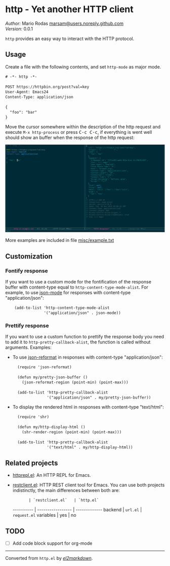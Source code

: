 # http - Yet another HTTP client

*Author:* Mario Rodas <marsam@users.noreply.github.com><br>
*Version:* 0.0.1<br>

`http` provides an easy way to interact with the HTTP protocol.

## Usage

Create a file with the following contents, and set `http-mode` as major mode.

    # -*- http -*-

    POST https://httpbin.org/post?val=key
    User-Agent: Emacs24
    Content-Type: application/json

    {
      "foo": "bar"
    }

Move the cursor somewhere within the description of the http request and
execute `M-x http-process` or press <kbd>C-c C-c</kbd>, if everything is went
well should show an buffer when the response of the http request:

![http.el screenshot](misc/screenshot.png)

More examples are included in file [misc/example.txt](misc/example.txt)

## Customization

### Fontify response

If you want to use a custom mode for the fontification of the response buffer
with content-type equal to `http-content-type-mode-alist`.  For example, to
use [json-mode][] for responses with content-type "application/json":

        (add-to-list 'http-content-type-mode-alist
                     '("application/json" . json-mode))

### Prettify response

If you want to use a custom function to prettify the response body you need
to add it to `http-pretty-callback-alist`, the function is called without
arguments.  Examples:

+ To use [json-reformat][] in responses with content-type "application/json":

        (require 'json-reformat)

        (defun my/pretty-json-buffer ()
          (json-reformat-region (point-min) (point-max)))

        (add-to-list 'http-pretty-callback-alist
                     '("application/json" . my/pretty-json-buffer))

+ To display the rendered html in responses with content-type "text/html":

        (require 'shr)

        (defun my/http-display-html ()
          (shr-render-region (point-min) (point-max)))

        (add-to-list 'http-pretty-callback-alist
                     '("text/html" . my/http-display-html))

## Related projects

+ [httprepl.el][]: An HTTP REPL for Emacs.

+ [restclient.el][]: HTTP REST client tool for Emacs.  You can use both
  projects indistinctly, the main differences between both are:

             | `restclient.el`   | `http.el`
  ---------- | ----------------- | -------------
  backend    | `url.el`          | `request.el`
  variables  | yes               | no

[httprepl.el]: https://github.com/gregsexton/httprepl.el "An HTTP REPL for Emacs"
[restclient.el]: https://github.com/pashky/restclient.el "HTTP REST client tool for Emacs"
[json-mode]: https://github.com/joshwnj/json-mode "Major mode for editing JSON files with Emacs"
[json-reformat]: https://github.com/gongo/json-reformat "Reformat tool for JSON"

## TODO

+ [ ] Add code block support for org-mode


---
Converted from `http.el` by [*el2markdown*](https://github.com/Lindydancer/el2markdown).
